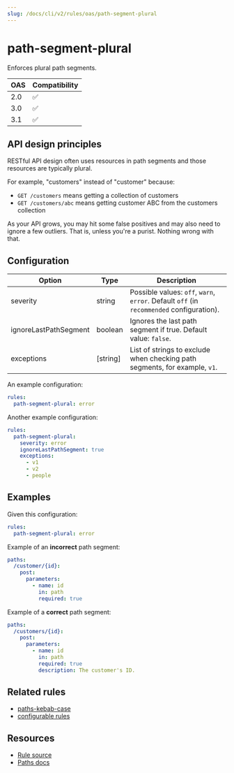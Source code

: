 ```yaml
---
slug: /docs/cli/v2/rules/oas/path-segment-plural
---
```


# path-segment-plural

Enforces plural path segments.

| OAS | Compatibility |
| --- | ------------- |
| 2.0 | ✅            |
| 3.0 | ✅            |
| 3.1 | ✅            |

## API design principles

RESTful API design often uses resources in path segments and those resources are typically plural.

For example, "customers" instead of "customer" because:

- `GET /customers` means getting a collection of customers
- `GET /customers/abc` means getting customer ABC from the customers collection

As your API grows, you may hit some false positives and may also need to ignore a few outliers.
That is, unless you're a purist.
Nothing wrong with that.

## Configuration

| Option                | Type     | Description                                                                              |
| --------------------- | -------- | ---------------------------------------------------------------------------------------- |
| severity              | string   | Possible values: `off`, `warn`, `error`. Default `off` (in `recommended` configuration). |
| ignoreLastPathSegment | boolean  | Ignores the last path segment if true. Default value: `false`.                           |
| exceptions            | [string] | List of strings to exclude when checking path segments, for example, `v1`.               |

An example configuration:

```yaml
rules:
  path-segment-plural: error
```

Another example configuration:

```yaml
rules:
  path-segment-plural:
    severity: error
    ignoreLastPathSegment: true
    exceptions:
      - v1
      - v2
      - people
```

## Examples

Given this configuration:

```yaml
rules:
  path-segment-plural: error
```

Example of an **incorrect** path segment:

```yaml
paths:
  /customer/{id}:
    post:
      parameters:
        - name: id
          in: path
          required: true
```

Example of a **correct** path segment:

```yaml
paths:
  /customers/{id}:
    post:
      parameters:
        - name: id
          in: path
          required: true
          description: The customer's ID.
```

## Related rules

- [paths-kebab-case](./paths-kebab-case.md)
- [configurable rules](../configurable-rules.md)

## Resources

- [Rule source](https://github.com/Redocly/redocly-cli/blob/main/packages/core/src/rules/common/path-segment-plural.ts)
- [Paths docs](https://redocly.com/docs/openapi-visual-reference/paths/)
